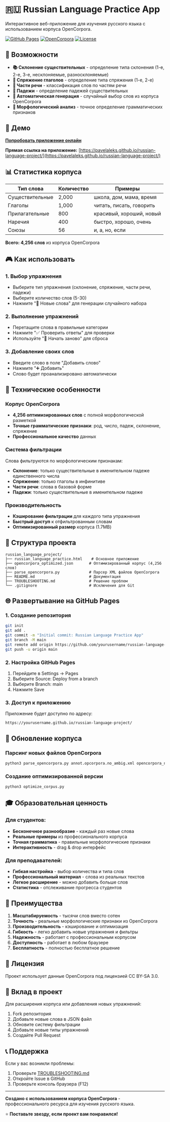 # 🇷🇺 Russian Language Practice App

Интерактивное веб-приложение для изучения русского языка с использованием корпуса OpenCorpora.

[![GitHub Pages](https://img.shields.io/badge/GitHub%20Pages-Live-brightgreen)](https://yourusername.github.io/russian-language-project/)
[![OpenCorpora](https://img.shields.io/badge/Data-OpenCorpora-blue)](https://opencorpora.org/)
[![License](https://img.shields.io/badge/License-MIT-yellow.svg)](LICENSE)

## 🎯 Возможности

- **📚 Склонение существительных** - определение типа склонения (1-е, 2-е, 3-е, несклоняемые, разносклоняемые)
- **🔄 Спряжение глаголов** - определение типа спряжения (1-е, 2-е)
- **📝 Части речи** - классификация слов по частям речи
- **📍 Падежи** - определение падежей существительных
- **🎲 Автоматическая генерация** - случайный выбор слов из корпуса OpenCorpora
- **🧠 Морфологический анализ** - точное определение грамматических признаков

## 🚀 Демо

**[Попробовать приложение онлайн](https://pavelaleks.github.io/russian-language-project/)**

**Прямая ссылка на приложение:** [https://pavelaleks.github.io/russian-language-project/](https://pavelaleks.github.io/russian-language-project/)

## 📊 Статистика корпуса

| Тип слова | Количество | Примеры |
|-----------|------------|---------|
| Существительные | 2,000 | школа, дом, мама, время |
| Глаголы | 1,000 | читать, писать, говорить |
| Прилагательные | 800 | красивый, хороший, новый |
| Наречия | 400 | быстро, хорошо, очень |
| Союзы | 56 | и, а, но, если |

**Всего: 4,256 слов** из корпуса OpenCorpora

## 🎮 Как использовать

### 1. Выбор упражнения
- Выберите тип упражнения (склонение, спряжение, части речи, падежи)
- Выберите количество слов (5-30)
- Нажмите "🎲 Новые слова" для генерации случайного набора

### 2. Выполнение упражнений
- Перетащите слова в правильные категории
- Нажмите "✅ Проверить ответы" для проверки
- Используйте "🔄 Начать заново" для сброса

### 3. Добавление своих слов
- Введите слово в поле "Добавить слово"
- Нажмите "➕ Добавить"
- Слово будет проанализировано автоматически

## 🔧 Технические особенности

### Корпус OpenCorpora
- **4,256 оптимизированных слов** с полной морфологической разметкой
- **Точные грамматические признаки**: род, число, падеж, склонение, спряжение
- **Профессиональное качество** данных

### Система фильтрации
Слова фильтруются по морфологическим признакам:
- **Склонение**: только существительные в именительном падеже единственного числа
- **Спряжение**: только глаголы в инфинитиве
- **Части речи**: слова в базовой форме
- **Падежи**: только существительные в именительном падеже

### Производительность
- **Кэширование фильтрации** для каждого типа упражнения
- **Быстрый доступ** к отфильтрованным словам
- **Оптимизированный размер** корпуса (1.7MB)

## 📁 Структура проекта

```
russian_language_project/
├── russian_language_practice.html    # Основное приложение
├── opencorpora_optimized.json       # Оптимизированный корпус (4,256 слов)
├── parse_opencorpora.py             # Парсер XML файлов OpenCorpora
├── README.md                        # Документация
├── TROUBLESHOOTING.md               # Решение проблем
└── .gitignore                       # Исключения для Git
```

## 🌐 Развертывание на GitHub Pages

### 1. Создание репозитория
```bash
git init
git add .
git commit -m "Initial commit: Russian Language Practice App"
git branch -M main
git remote add origin https://github.com/yourusername/russian-language-project.git
git push -u origin main
```

### 2. Настройка GitHub Pages
1. Перейдите в Settings → Pages
2. Выберите Source: Deploy from a branch
3. Выберите Branch: main
4. Нажмите Save

### 3. Доступ к приложению
Приложение будет доступно по адресу:
```
https://yourusername.github.io/russian-language-project/
```

## 🔄 Обновление корпуса

### Парсинг новых файлов OpenCorpora
```bash
python3 parse_opencorpora.py annot.opcorpora.no_ambig.xml opencorpora_no_ambig.json
```

### Создание оптимизированной версии
```bash
python3 optimize_corpus.py
```

## 🎓 Образовательная ценность

### Для студентов:
- **Бесконечное разнообразие** - каждый раз новые слова
- **Реальные примеры** из профессионального корпуса
- **Точная грамматика** - правильные морфологические признаки
- **Интерактивность** - drag & drop интерфейс

### Для преподавателей:
- **Гибкая настройка** - выбор количества и типа слов
- **Профессиональный материал** - слова из реальных текстов
- **Легкое расширение** - можно добавить больше слов
- **Статистика** - отслеживание прогресса студентов

## 🌟 Преимущества

1. **Масштабируемость** - тысячи слов вместо сотен
2. **Точность** - реальные морфологические признаки из OpenCorpora
3. **Производительность** - кэширование и оптимизация
4. **Гибкость** - легко добавить новые упражнения и фильтры
5. **Надежность** - работает с профессиональным корпусом
6. **Доступность** - работает в любом браузере
7. **Бесплатность** - полностью бесплатное решение

## 📝 Лицензия

Проект использует данные OpenCorpora под лицензией CC BY-SA 3.0.

## 🤝 Вклад в проект

Для расширения корпуса или добавления новых упражнений:
1. Fork репозитория
2. Добавьте новые слова в JSON файл
3. Обновите систему фильтрации
4. Добавьте новые типы упражнений
5. Создайте Pull Request

## 📞 Поддержка

Если у вас возникли проблемы:
1. Проверьте [TROUBLESHOOTING.md](TROUBLESHOOTING.md)
2. Откройте Issue в GitHub
3. Проверьте консоль браузера (F12)

---

**Создано с использованием корпуса OpenCorpora** - профессионального ресурса для изучения русского языка.

⭐ **Поставьте звезду, если проект вам понравился!**